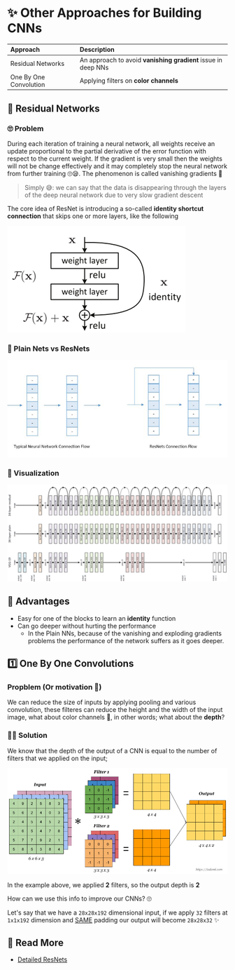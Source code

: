 # ✨ Other Approaches for Building CNNs

| Approach | Description |
| :--- | :--- |
| Residual Networks | An approach to avoid **vanishing gradient** issue in deep NNs |
| One By One Convolution | Applying filters on **color channels** |

## 🔄 Residual Networks

### 🙄 Problem

During each iteration of training a neural network, all weights receive an update proportional to the partial derivative of the error function with respect to the current weight. If the gradient is very small then the weights will not be change effectively and it may completely stop the neural network from further training 🙄😪. The phenomenon is called vanishing gradients 🙁

> Simply 😅: we can say that the data is disappearing through the layers of the deep neural network due to very slow gradient descent

The core idea of ResNet is introducing a so-called **identity shortcut connection** that skips one or more layers, like the following

![](../.gitbook/assets/resnetconcept.png)

### 🙌 Plain Nets vs ResNets

![](../.gitbook/assets/plainvsres.jpg)

### 👀 Visualization

![](../.gitbook/assets/resnetvisualization.png)

## 🤗 Advantages

* Easy for one of the blocks to learn an **identity** function
* Can go deeper without hurting the performance 
  * In the Plain NNs, because of the vanishing and exploding gradients problems the performance of the network suffers as it goes deeper. 

## 1️⃣ One By One Convolutions

### Propblem \(Or motivation 🤔\)

We can reduce the size of inputs by applying pooling and various convolution, these filteres can reduce the height and the width of the input image, what about color channels 🌈, in other words; what about the **depth**?

### 🤸‍♀️ Solution

We know that the depth of the output of a CNN is equal to the number of filters that we applied on the input;

![](../.gitbook/assets/convmulti.png)

In the example above, we applied **2** filters, so the output depth is **2**

How can we use this info to improve our CNNs? 🙄

Let's say that we have a `28x28x192` dimensional input, if we apply `32` filters at `1x1x192` dimension and [SAME](https://github.com/asmaamirkhan/DeepLearningNotes/tree/d20deec6ead832c6650a0d761212dfafef64b302/3-CNNConcepts/1-CommonConcepts-P2.md#same-convolutions) padding our output will become `28x28x32` ✨

## 🧐 Read More

* [Detailed ResNets](https://engmrk.com/residual-networks-resnets/)

